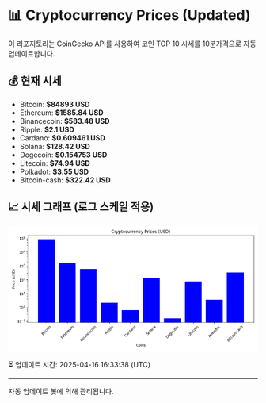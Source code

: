 
# 📊 Cryptocurrency Prices (Updated)

이 리포지토리는 CoinGecko API를 사용하여 코인 TOP 10 시세를 10분가격으로 자동 업데이트합니다.

## 💰 현재 시세
- Bitcoin: **$84893 USD**
- Ethereum: **$1585.84 USD**
- Binancecoin: **$583.48 USD**
- Ripple: **$2.1 USD**
- Cardano: **$0.609461 USD**
- Solana: **$128.42 USD**
- Dogecoin: **$0.154753 USD**
- Litecoin: **$74.94 USD**
- Polkadot: **$3.55 USD**
- Bitcoin-cash: **$322.42 USD**

## 📈 시세 그래프 (로그 스케일 적용)
![Crypto Prices](crypto_prices.png)

⏳ 업데이트 시간: 2025-04-16 16:33:38 (UTC)

---
자동 업데이트 봇에 의해 관리됩니다.

